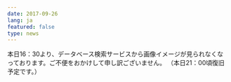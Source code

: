```yaml
---
date: 2017-09-26
lang: ja
featured: false
type: news
---
```

本日16：30より、データベース検索サービスから画像イメージが見られなくなっております。ご不便をおかけして申し訳ございません。
（本日21：00頃復旧予定です。）

